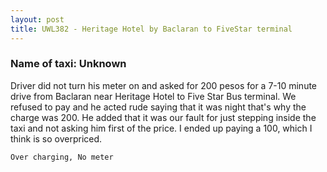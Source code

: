 ```yaml
---
layout: post
title: UWL382 - Heritage Hotel by Baclaran to FiveStar terminal
---
```


### Name of taxi: Unknown

Driver did not turn his meter on and asked for 200 pesos for a 7-10 minute drive from Baclaran near Heritage Hotel to Five Star Bus terminal. We refused to pay and he acted rude saying that it was night that's why the charge was 200. He added that it was our fault for just stepping inside the taxi and not asking him first of the price. I ended up paying a 100, which I think is so overpriced. 

```Over charging, No meter```
